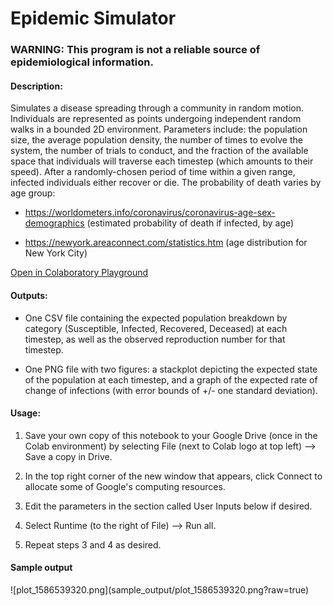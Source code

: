 <h1>Epidemic Simulator</h1>

<h3>WARNING: This program is not a reliable source of epidemiological information.</h3>

<h4>Description:</h4>
<p>Simulates a disease spreading through a community in random motion. Individuals are represented as points undergoing independent random walks in a bounded 2D environment. Parameters include: the population size, the average population density, the number of times to evolve the system, the number of trials to conduct, and the fraction of the available space that individuals will traverse each timestep (which amounts to their speed). After a randomly-chosen period of time within a given range, infected individuals either recover or die. The probability of death varies by age group:</p>
<p>

- <a href="https://www.worldometers.info/coronavirus/coronavirus-age-sex-demographics">https://worldometers.info/coronavirus/coronavirus-age-sex-demographics</a> (estimated probability of death if infected, by age)</p>
<p>

- <a href="https://newyork.areaconnect.com/statistics.htm">https://newyork.areaconnect.com/statistics.htm</a> (age distribution for New York City)</p>
  
 
<a href="https://colab.research.google.com/github/brayvid/EpidemicSimulator/blob/master/epidemic_simulator.ipynb">Open in Colaboratory Playground</a>

<h4>Outputs:</h4>
<p>
  
- One CSV file containing the expected population breakdown by category (Susceptible, Infected, Recovered, Deceased) at each timestep, as well as the observed reproduction number for that timestep.</p>

<p>

- One PNG file with two figures: a stackplot depicting the expected state of the population at each timestep, and a graph of the expected rate of change of infections (with error bounds of +/- one standard deviation).<p>

<h4>Usage:</h4>
<p>
  
1. Save your own copy of this notebook to your Google Drive (once in the Colab environment) by selecting File (next to Colab logo at top left) --> Save a copy in Drive.</p>

<p>
  
2. In the top right corner of the new window that appears, click Connect to allocate some of Google's computing resources.</p>

<p>
  
3. Edit the parameters in the section called User Inputs below if desired.</p>

<p>
  
4. Select Runtime (to the right of File) --> Run all.</p>

<p>
  
5. Repeat steps 3 and 4 as desired.</p>


<h4>Sample output</h4>
![plot_1586539320.png](sample_output/plot_1586539320.png?raw=true)
